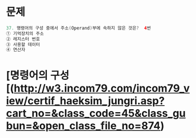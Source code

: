 # 문제
```java
37. 명령어의 구성 중에서 주소(Operand)부에 속하지 않은 것은?  4번
① 기억장치의 주소
② 레지스터 번호
③ 사용할 데이터
④ 연산자
```

# [명령어의 구성[(http://w3.incom79.com/incom79_view/certif_haeksim_jungri.asp?cart_no=&class_code=45&class_gubun=&open_class_file_no=874)
